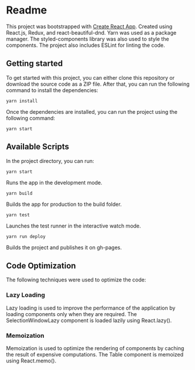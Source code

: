 # Readme

This project was bootstrapped with [Create React App](https://github.com/facebook/create-react-app).
Created using React.js, Redux, and react-beautiful-dnd.
Yarn was used as a package manager.
The styled-components library was also used to style the components.
The project also includes ESLint for linting the code.

## Getting started
To get started with this project, you can either clone this repository or download the source code as a ZIP file. After that, you can run the following command to install the dependencies:

```
yarn install
```
Once the dependencies are installed, you can run the project using the following command:

```
yarn start
```  
## Available Scripts
In the project directory, you can run:

```
yarn start
```
Runs the app in the development mode.

```
yarn build
```
Builds the app for production to the build folder.

```
yarn test
```
Launches the test runner in the interactive watch mode.

```
yarn run deploy
```
Builds the project and publishes it on gh-pages.

## Code Optimization
The following techniques were used to optimize the code:

### Lazy Loading
Lazy loading is used to improve the performance of the application by loading components only when they are required. The SelectionWindowLazy component is loaded lazily using React.lazy().

### Memoization
Memoization is used to optimize the rendering of components by caching the result of expensive computations. The Table component is memoized using React.memo().
